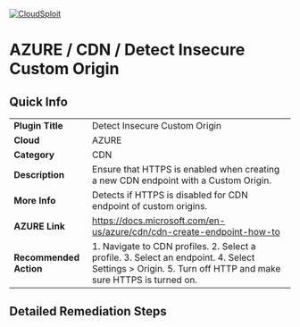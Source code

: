 [![CloudSploit](https://cloudsploit.com/img/logo-new-big-text-100.png "CloudSploit")](https://cloudsploit.com)

# AZURE / CDN / Detect Insecure Custom Origin

## Quick Info

| | |
|-|-|
| **Plugin Title** | Detect Insecure Custom Origin |
| **Cloud** | AZURE |
| **Category** | CDN |
| **Description** | Ensure that HTTPS is enabled when creating a new CDN endpoint with a Custom Origin. |
| **More Info** | Detects if HTTPS is disabled for CDN endpoint of custom origins. |
| **AZURE Link** | https://docs.microsoft.com/en-us/azure/cdn/cdn-create-endpoint-how-to |
| **Recommended Action** | 1. Navigate to CDN profiles. 2. Select a profile. 3. Select an endpoint. 4. Select Settings > Origin. 5. Turn off HTTP and make sure HTTPS is turned on. |

## Detailed Remediation Steps

